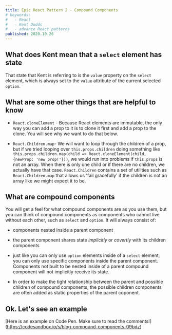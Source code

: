 ```yaml
---
title: Epic React Pattern 2 - Compound Components
# keywords:
#   - React
#   - Kent Dodds
#   - advance React patterns
published: 2020.10.26
---
```



## What does Kent mean that a `select` element has state

That state that Kent is referring to is the `value` property on the `select` element, which is always set to the `value` attribute of the current selected `option`.

## What are some other things that are helpful to know

- `React.cloneElement` - Because React elements are immutable, the only way you can add a prop to it is to clone it first and add a prop to the clone. You will see why we want to do that below.

- `React.Children.map`- We will want to loop through the children of a prop, but if we tried looping over `this.props.children` doing something like `this.props.children.map(child => React.cloneElement(child, {newProp: 'new prop!'}))`, we would run into problems if `this.props` is not an array. When there is only one child or if there are no children, we actually have that case. `React.Children` contains a set of utilities such as `React.Children.map` that allows us 'fail gracefully' if the children is not an array like we might expect it to be.

## What are compound components

You will get a feel for what compound components are as you use them, but you can think of compound components as components who cannot live without each other, such as `select` and `option`. It will always consist of:

- components nested inside a parent component

- the parent component shares state _implicitly_ or _covertly_ with its children components

- just like you can only use `option` elements inside of a `select` element, you can only use specific components inside the parent component. Components not built to be nested inside of a parent compound component will not implicitly receive its state.

- In order to make the tight relationship between the parent and possible children of compound components, the possible children components are often added as static properties of the parent coponent.

## Ok. Let's see an example

[Here is an example on Code Pen. Make sure to read the comments!] (<https://codesandbox.io/s/blog-compound-components-09bdz>)
